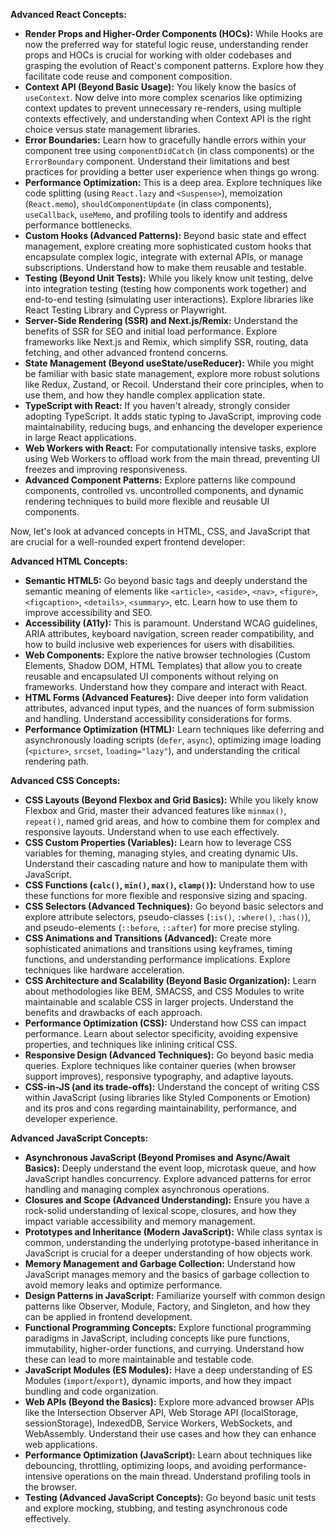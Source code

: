 **Advanced React Concepts:**

* **Render Props and Higher-Order Components (HOCs):** While Hooks are now the preferred way for stateful logic reuse, understanding render props and HOCs is crucial for working with older codebases and grasping the evolution of React's component patterns. Explore how they facilitate code reuse and component composition.
* **Context API (Beyond Basic Usage):** You likely know the basics of `useContext`. Now delve into more complex scenarios like optimizing context updates to prevent unnecessary re-renders, using multiple contexts effectively, and understanding when Context API is the right choice versus state management libraries.
* **Error Boundaries:** Learn how to gracefully handle errors within your component tree using `componentDidCatch` (in class components) or the `ErrorBoundary` component. Understand their limitations and best practices for providing a better user experience when things go wrong.
* **Performance Optimization:** This is a deep area. Explore techniques like code splitting (using `React.lazy` and `<Suspense>`), memoization (`React.memo`), `shouldComponentUpdate` (in class components), `useCallback`, `useMemo`, and profiling tools to identify and address performance bottlenecks.
* **Custom Hooks (Advanced Patterns):** Beyond basic state and effect management, explore creating more sophisticated custom hooks that encapsulate complex logic, integrate with external APIs, or manage subscriptions. Understand how to make them reusable and testable.
* **Testing (Beyond Unit Tests):** While you likely know unit testing, delve into integration testing (testing how components work together) and end-to-end testing (simulating user interactions). Explore libraries like React Testing Library and Cypress or Playwright.
* **Server-Side Rendering (SSR) and Next.js/Remix:** Understand the benefits of SSR for SEO and initial load performance. Explore frameworks like Next.js and Remix, which simplify SSR, routing, data fetching, and other advanced frontend concerns.
* **State Management (Beyond useState/useReducer):** While you might be familiar with basic state management, explore more robust solutions like Redux, Zustand, or Recoil. Understand their core principles, when to use them, and how they handle complex application state.
* **TypeScript with React:** If you haven't already, strongly consider adopting TypeScript. It adds static typing to JavaScript, improving code maintainability, reducing bugs, and enhancing the developer experience in large React applications.
* **Web Workers with React:** For computationally intensive tasks, explore using Web Workers to offload work from the main thread, preventing UI freezes and improving responsiveness.
* **Advanced Component Patterns:** Explore patterns like compound components, controlled vs. uncontrolled components, and dynamic rendering techniques to build more flexible and reusable UI components.

Now, let's look at advanced concepts in HTML, CSS, and JavaScript that are crucial for a well-rounded expert frontend developer:

**Advanced HTML Concepts:**

* **Semantic HTML5:** Go beyond basic tags and deeply understand the semantic meaning of elements like `<article>`, `<aside>`, `<nav>`, `<figure>`, `<figcaption>`, `<details>`, `<summary>`, etc. Learn how to use them to improve accessibility and SEO.
* **Accessibility (A11y):** This is paramount. Understand WCAG guidelines, ARIA attributes, keyboard navigation, screen reader compatibility, and how to build inclusive web experiences for users with disabilities.
* **Web Components:** Explore the native browser technologies (Custom Elements, Shadow DOM, HTML Templates) that allow you to create reusable and encapsulated UI components without relying on frameworks. Understand how they compare and interact with React.
* **HTML Forms (Advanced Features):** Dive deeper into form validation attributes, advanced input types, and the nuances of form submission and handling. Understand accessibility considerations for forms.
* **Performance Optimization (HTML):** Learn techniques like deferring and asynchronously loading scripts (`defer`, `async`), optimizing image loading (`<picture>`, `srcset`, `loading="lazy"`), and understanding the critical rendering path.

**Advanced CSS Concepts:**

* **CSS Layouts (Beyond Flexbox and Grid Basics):** While you likely know Flexbox and Grid, master their advanced features like `minmax()`, `repeat()`, named grid areas, and how to combine them for complex and responsive layouts. Understand when to use each effectively.
* **CSS Custom Properties (Variables):** Learn how to leverage CSS variables for theming, managing styles, and creating dynamic UIs. Understand their cascading nature and how to manipulate them with JavaScript.
* **CSS Functions (`calc()`, `min()`, `max()`, `clamp()`):** Understand how to use these functions for more flexible and responsive sizing and spacing.
* **CSS Selectors (Advanced Techniques):** Go beyond basic selectors and explore attribute selectors, pseudo-classes (`:is()`, `:where()`, `:has()`), and pseudo-elements (`::before`, `::after`) for more precise styling.
* **CSS Animations and Transitions (Advanced):** Create more sophisticated animations and transitions using keyframes, timing functions, and understanding performance implications. Explore techniques like hardware acceleration.
* **CSS Architecture and Scalability (Beyond Basic Organization):** Learn about methodologies like BEM, SMACSS, and CSS Modules to write maintainable and scalable CSS in larger projects. Understand the benefits and drawbacks of each approach.
* **Performance Optimization (CSS):** Understand how CSS can impact performance. Learn about selector specificity, avoiding expensive properties, and techniques like inlining critical CSS.
* **Responsive Design (Advanced Techniques):** Go beyond basic media queries. Explore techniques like container queries (when browser support improves), responsive typography, and adaptive layouts.
* **CSS-in-JS (and its trade-offs):** Understand the concept of writing CSS within JavaScript (using libraries like Styled Components or Emotion) and its pros and cons regarding maintainability, performance, and developer experience.

**Advanced JavaScript Concepts:**

* **Asynchronous JavaScript (Beyond Promises and Async/Await Basics):** Deeply understand the event loop, microtask queue, and how JavaScript handles concurrency. Explore advanced patterns for error handling and managing complex asynchronous operations.
* **Closures and Scope (Advanced Understanding):** Ensure you have a rock-solid understanding of lexical scope, closures, and how they impact variable accessibility and memory management.
* **Prototypes and Inheritance (Modern JavaScript):** While class syntax is common, understanding the underlying prototype-based inheritance in JavaScript is crucial for a deeper understanding of how objects work.
* **Memory Management and Garbage Collection:** Understand how JavaScript manages memory and the basics of garbage collection to avoid memory leaks and optimize performance.
* **Design Patterns in JavaScript:** Familiarize yourself with common design patterns like Observer, Module, Factory, and Singleton, and how they can be applied in frontend development.
* **Functional Programming Concepts:** Explore functional programming paradigms in JavaScript, including concepts like pure functions, immutability, higher-order functions, and currying. Understand how these can lead to more maintainable and testable code.
* **JavaScript Modules (ES Modules):** Have a deep understanding of ES Modules (`import`/`export`), dynamic imports, and how they impact bundling and code organization.
* **Web APIs (Beyond the Basics):** Explore more advanced browser APIs like the Intersection Observer API, Web Storage API (localStorage, sessionStorage), IndexedDB, Service Workers, WebSockets, and WebAssembly. Understand their use cases and how they can enhance web applications.
* **Performance Optimization (JavaScript):** Learn about techniques like debouncing, throttling, optimizing loops, and avoiding performance-intensive operations on the main thread. Understand profiling tools in the browser.
* **Testing (Advanced JavaScript Concepts):** Go beyond basic unit tests and explore mocking, stubbing, and testing asynchronous code effectively.